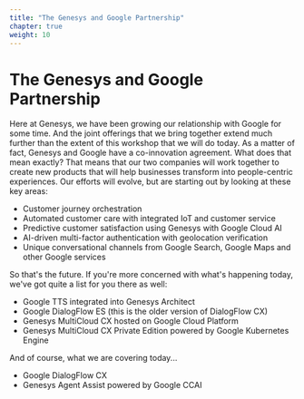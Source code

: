 ```yaml
---
title: "The Genesys and Google Partnership"
chapter: true
weight: 10
---
```


# The Genesys and Google Partnership

Here at Genesys, we have been growing our relationship with Google for some time. And the joint offerings that we bring together extend much further than the extent of this workshop that we will do today. As a matter of fact, Genesys and Google have a co-innovation agreement. What does that mean exactly? That means that our two companies will work together to create new products that will help businesses transform into people-centric experiences. Our efforts will evolve, but are starting out by looking at these key areas:

- Customer journey orchestration
- Automated customer care with integrated IoT and customer service
- Predictive customer satisfaction using Genesys with Google Cloud AI
- AI-driven multi-factor authentication with geolocation verification
- Unique conversational channels from Google Search, Google Maps and other Google services

So that's the future. If you're more concerned with what's happening today, we've got quite a list for you there as well: 

- Google TTS integrated into Genesys Architect
- Google DialogFlow ES (this is the older version of DialogFlow CX)
- Genesys MultiCloud CX hosted on Google Cloud Platform
- Genesys MultiCloud CX Private Edition powered by Google Kubernetes Engine

And of course, what we are covering today...

- Google DialogFlow CX
- Genesys Agent Assist powered by Google CCAI